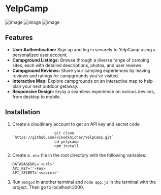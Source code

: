 # YelpCamp

![image](https://github.com/vinodkhichar/YelpCamp/assets/95199749/b8b379e3-3917-4cd1-9fac-60b9614be4f6)
![image](https://github.com/vinodkhichar/YelpCamp/assets/95199749/26830c43-6042-449c-9402-4e7efb45aef7)
![image](https://github.com/vinodkhichar/YelpCamp/assets/95199749/4d6e6fce-a269-4882-abf4-34b053a36f62)

## Features

- **User Authentication:** Sign up and log in securely to YelpCamp using a personalized user account.
- **Campground Listings:** Browse through a diverse range of camping sites, each with detailed descriptions, photos, and user reviews.
- **Campground Reviews:** Share your camping experiences by leaving reviews and ratings for campgrounds you've visited.
- **Interactive Map:** Explore campgrounds on an interactive map to help plan your next outdoor getaway.
- **Responsive Design:** Enjoy a seamless experience on various devices, from desktop to mobile.

## Installation

1. Create a cloudinary account to get an API key and secret code
     ```plaintext
                        git clone `https://github.com/vinodkhichar/YelpCamp.git`
                        cd yelpcamp
                        npm install
3. Create a `.env` file in the root directory with the following variables:

   ```plaintext
   DATABASEURL='<url>'
   API_KEY=''<key>
   API_SECRET='<secret>'
4. Run `mongod` in another terminal and `node app.js` in the terminal with the project.
   Then go to localhost:3000.
